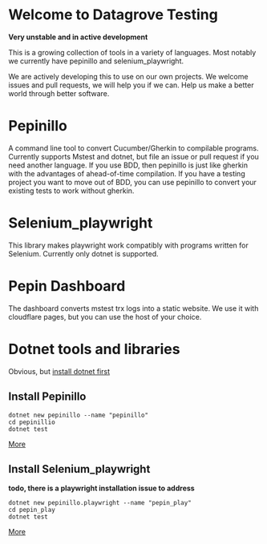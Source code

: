 # Welcome to Datagrove Testing

**Very unstable and in active development**

This is a growing collection of tools in a variety of languages. Most notably we currently have pepinillo and selenium_playwright.

We are actively developing this to use on our own projects. We welcome issues and pull requests, we will help you if we can. Help us make a better world through better software.

# Pepinillo 
A command line tool to convert Cucumber/Gherkin to compilable programs. Currently supports Mstest and dotnet, but file an issue or pull request if you need another language. If you use BDD, then pepinillo is just like gherkin with the advantages of ahead-of-time compilation. If you have a testing project you want to move out of BDD, you can use pepinillo to convert your existing tests to work without gherkin.

# Selenium_playwright
This library makes playwright work compatibly with programs written for Selenium. Currently only dotnet is supported. 

# Pepin Dashboard
The dashboard converts mstest trx logs into a static website. We use it with cloudflare pages, but you can use the host of your choice.

# Dotnet tools and libraries

Obvious, but [install dotnet first](dotnet.microsoft.com)

## Install Pepinillo

```
dotnet new pepinillo --name "pepinillo"
cd pepinillio
dotnet test
```

[More](dotnet/pepin.md)

## Install Selenium_playwright

**todo, there is a playwright installation issue to address**
```
dotnet new pepinillo.playwright --name "pepin_play"
cd pepin_play
dotnet test
```


[More](dotnet/selenium_playwright.md)


